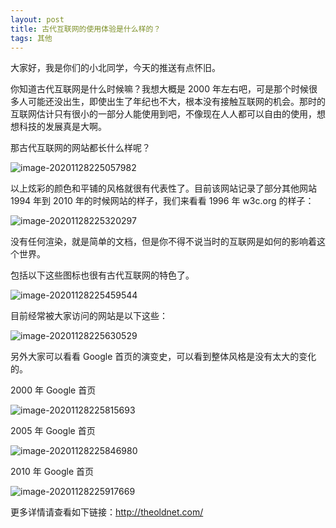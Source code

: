 ```yaml
---
layout: post
title: 古代互联网的使用体验是什么样的？
tags: 其他
---
```


大家好，我是你们的小北同学，今天的推送有点怀旧。

你知道古代互联网是什么时候嘛？我想大概是 2000 年左右吧，可是那个时候很多人可能还没出生，即使出生了年纪也不大，根本没有接触互联网的机会。那时的互联网估计只有很小的一部分人能使用到吧，不像现在人人都可以自由的使用，想想科技的发展真是大啊。

那古代互联网的网站都长什么样呢？

![image-20201128225057982](https://7465-test-3c9b5e-books-1301492295.tcb.qcloud.la/images/compress_image-20201128225057982.png)

以上炫彩的颜色和平铺的风格就很有代表性了。目前该网站记录了部分其他网站 1994 年到 2010 年的时候网站的样子，我们来看看 1996 年 w3c.org 的样子：

![image-20201128225320297](https://7465-test-3c9b5e-books-1301492295.tcb.qcloud.la/images/compress_image-20201128225320297.png)

没有任何渲染，就是简单的文档，但是你不得不说当时的互联网是如何的影响着这个世界。

包括以下这些图标也很有古代互联网的特色了。

![image-20201128225459544](https://7465-test-3c9b5e-books-1301492295.tcb.qcloud.la/images/compress_image-20201128225459544.png)

目前经常被大家访问的网站是以下这些：

![image-20201128225630529](https://7465-test-3c9b5e-books-1301492295.tcb.qcloud.la/images/compress_image-20201128225630529.png)

另外大家可以看看 Google 首页的演变史，可以看到整体风格是没有太大的变化的。

2000 年 Google 首页

![image-20201128225815693](https://7465-test-3c9b5e-books-1301492295.tcb.qcloud.la/images/compress_image-20201128225815693.png)

2005 年 Google 首页

![image-20201128225846980](https://7465-test-3c9b5e-books-1301492295.tcb.qcloud.la/images/compress_image-20201128225846980.png)

2010 年 Google 首页

![image-20201128225917669](https://7465-test-3c9b5e-books-1301492295.tcb.qcloud.la/images/compress_image-20201128225917669.png)

更多详情请查看如下链接：http://theoldnet.com/